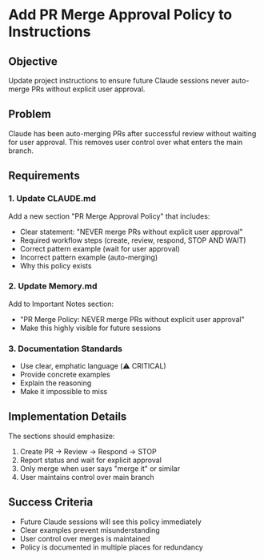 # Add PR Merge Approval Policy to Instructions

## Objective
Update project instructions to ensure future Claude sessions never auto-merge PRs without explicit user approval.

## Problem
Claude has been auto-merging PRs after successful review without waiting for user approval. This removes user control over what enters the main branch.

## Requirements

### 1. Update CLAUDE.md
Add a new section "PR Merge Approval Policy" that includes:
- Clear statement: "NEVER merge PRs without explicit user approval"
- Required workflow steps (create, review, respond, STOP AND WAIT)
- Correct pattern example (wait for user approval)
- Incorrect pattern example (auto-merging)
- Why this policy exists

### 2. Update Memory.md
Add to Important Notes section:
- "PR Merge Policy: NEVER merge PRs without explicit user approval"
- Make this highly visible for future sessions

### 3. Documentation Standards
- Use clear, emphatic language (⚠️ CRITICAL)
- Provide concrete examples
- Explain the reasoning
- Make it impossible to miss

## Implementation Details

The sections should emphasize:
1. Create PR → Review → Respond → STOP
2. Report status and wait for explicit approval
3. Only merge when user says "merge it" or similar
4. User maintains control over main branch

## Success Criteria
- Future Claude sessions will see this policy immediately
- Clear examples prevent misunderstanding
- User control over merges is maintained
- Policy is documented in multiple places for redundancy
